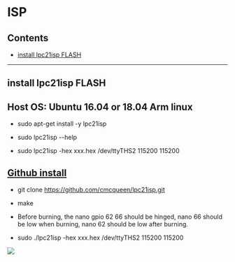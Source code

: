 # ISP

## Contents
- [install lpc21isp FLASH](#install-lpc21isp-FLASH)
---

## install lpc21isp FLASH

## Host OS: Ubuntu 16.04 or 18.04 Arm linux

* sudo apt-get install -y lpc21isp  

* sudo lpc21isp --help

* sudo lpc21isp -hex xxx.hex /dev/ttyTHS2 115200 115200

## [Github install](https://github.com/cmcqueen/lpc21isp.git)

* git clone https://github.com/cmcqueen/lpc21isp.git

* make 

* Before burning, the nano gpio 62 66 should be hinged, nano 66 should be low when burning, nano 62 should be low after burning.

* sudo ./lpc21isp -hex xxx.hex /dev/ttyTHS2 115200 115200

![](https://i.imgur.com/0QCGeN1.png)
